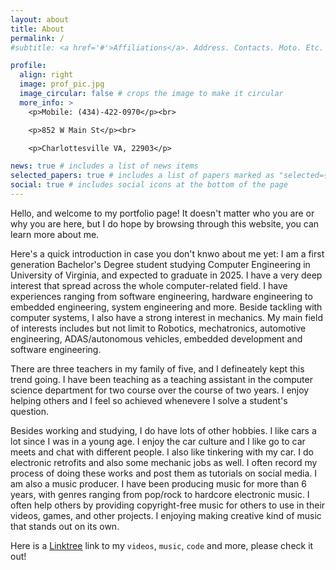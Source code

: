 ```yaml
---
layout: about
title: About
permalink: /
#subtitle: <a href='#'>Affiliations</a>. Address. Contacts. Moto. Etc.

profile:
  align: right
  image: prof_pic.jpg
  image_circular: false # crops the image to make it circular
  more_info: >
    <p>Mobile: (434)-422-0970</p><br>

    <p>852 W Main St</p><br>

    <p>Charlottesville VA, 22903</p>

news: true # includes a list of news items
selected_papers: true # includes a list of papers marked as "selected={true}"
social: true # includes social icons at the bottom of the page
---
```



Hello, and welcome to my portfolio page! It doesn't matter who you are or why you are here, but I do hope by browsing through this website, you can learn more about me. 

Here's a quick introduction in case you don't knwo about me yet: I am a first generation Bachelor's Degree student studying Computer Engineering in University of Virginia, and expected to graduate in 2025. I have a very deep interest that spread across the whole computer-related field. I have experiences ranging from software engineering, hardware engineering to embedded engineering, system engineering and more. Beside tackling with computer systems, I also have a strong interest in mechanics. My main field of interests includes but not limit to Robotics, mechatronics, automotive engineering, ADAS/autonomous vehicles, embedded development and software engineering.

There are three teachers in my family of five, and I defineately kept this trend going. I have been teaching as a teaching assistant in the computer science department for two course over the course of two years. I enjoy helping others and I feel so achieved whenevere I solve a student's question.

Besides working and studying, I do have lots of other hobbies. I like cars a lot since I was in a young age. I enjoy the car culture and I like go to car meets and chat with different people. I also like tinkering with my car. I do electronic retrofits and also some mechanic jobs as well. I often record my process of doing these works and post them as tutorials on social media.
I am also a music producer. I have been producing music for more than 6 years, with genres ranging from pop/rock to hardcore electronic music. I often help others by providing copyright-free music for others to use in their videos, games, and other projects. I enjoying making creative kind of music that stands out on its own.

Here is a [Linktree](http://linktree.com/tristar10) link to my `videos`, `music`, `code` and more, please check it out!